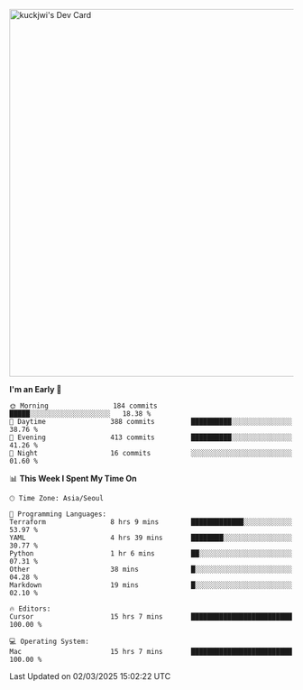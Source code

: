 <a href="https://app.daily.dev/kuckhwancho"><img src="https://api.daily.dev/devcards/v2/efef39c8028947428b3c0b486b9cd9b6.png?r=iz2&type=wide" width="652" alt="kuckjwi's Dev Card"/></a>

<!--START_SECTION:waka-->
**I'm an Early 🐤** 

```text
🌞 Morning                184 commits         █████░░░░░░░░░░░░░░░░░░░░   18.38 % 
🌆 Daytime                388 commits         ██████████░░░░░░░░░░░░░░░   38.76 % 
🌃 Evening                413 commits         ██████████░░░░░░░░░░░░░░░   41.26 % 
🌙 Night                  16 commits          ░░░░░░░░░░░░░░░░░░░░░░░░░   01.60 % 
```


📊 **This Week I Spent My Time On** 

```text
🕑︎ Time Zone: Asia/Seoul

💬 Programming Languages: 
Terraform                8 hrs 9 mins        █████████████░░░░░░░░░░░░   53.97 % 
YAML                     4 hrs 39 mins       ████████░░░░░░░░░░░░░░░░░   30.77 % 
Python                   1 hr 6 mins         ██░░░░░░░░░░░░░░░░░░░░░░░   07.31 % 
Other                    38 mins             █░░░░░░░░░░░░░░░░░░░░░░░░   04.28 % 
Markdown                 19 mins             █░░░░░░░░░░░░░░░░░░░░░░░░   02.10 % 

🔥 Editors: 
Cursor                   15 hrs 7 mins       █████████████████████████   100.00 % 

💻 Operating System: 
Mac                      15 hrs 7 mins       █████████████████████████   100.00 % 
```


 Last Updated on 02/03/2025 15:02:22 UTC
<!--END_SECTION:waka-->
